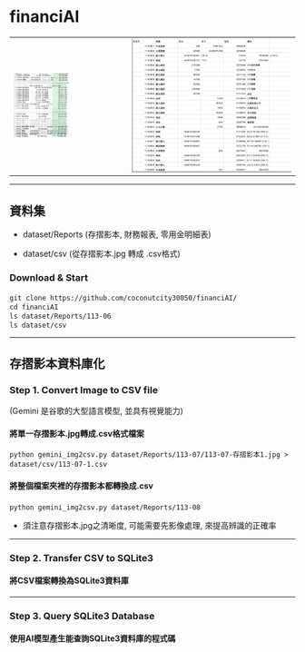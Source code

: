 # financiAI
<table>
<tr>
<td><img width="50%" height="50%" src="https://github.com/coconutcity30050/financiAI/blob/main/assets/113-03-passbook.png?raw=true"></td>
<td><img widht="25%" height="25%" src="https://github.com/coconutcity30050/financiAI/blob/main/assets/113-04-csv.png?raw=true"></td>
</tr>
</table>

---
## 資料集

* dataset/Reports (存摺影本, 財務報表, 零用金明細表)<br>

* dataset/csv (從存摺影本.jpg 轉成 .csv格式)<br>

### Download & Start
```
git clone https://github.com/coconutcity30050/financiAI/
cd financiAI
ls dataset/Reports/113-06
ls dataset/csv
```

---
## 存摺影本資料庫化

### Step 1. Convert Image to CSV file
(Gemini 是谷歌的大型語言模型, 並具有視覺能力)<br>

#### 將單一存摺影本.jpg轉成.csv格式檔案<br>

`python gemini_img2csv.py dataset/Reports/113-07/113-07-存摺影本1.jpg > dataset/csv/113-07-1.csv`<br>

#### 將整個檔案夾裡的存摺影本都轉換成.csv
`python gemini_img2csv.py dataset/Reports/113-08`<br>

* 須注意存摺影本.jpg之清晰度, 可能需要先影像處理, 來提高辨識的正確率

---
### Step 2. Transfer CSV to SQLite3 
#### 將CSV檔案轉換為SQLite3資料庫<br>

---
### Step 3. Query SQLite3 Database
#### 使用AI模型產生能查詢SQLite3資料庫的程式碼
